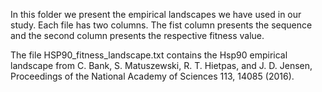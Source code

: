 In this folder we present the empirical landscapes we have used in our study.
Each file has two columns. The fist column presents the sequence and the second column presents the respective fitness value.

The file HSP90_fitness_landscape.txt contains the Hsp90 empirical landscape from C. Bank, S. Matuszewski, R. T. Hietpas, and J. D.
Jensen, Proceedings of the National Academy of Sciences 113, 14085 (2016).
